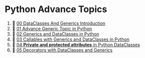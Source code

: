 # Python Advance Topics
1. 🚀 [00 DataClasses And Generics Introduction](00_python_syntax_dataclasses.ipynb)
2. 🚀 [01 Advance Generic Topic in Python](https://colab.research.google.com/drive/1An1LUC_HagiT8saQb75wyAOkXiQ7Awrd?usp=sharing)
3. 🚀 [02 Generics and DataClasses in Python](https://colab.research.google.com/drive/1RGyA_Nux6jP8n3C8xeucpUYHy_6hkC5j?usp=sharing)
4. 🚀 [03 Callables with Generics and DataClasses in Python](https://colab.research.google.com/drive/13xCbT3YRQXLRKv3CG8DhHEzKHuOY22gU?usp=sharing)
5. 🚀 [04 **Private and protected attributes** in Python DataClasses](https://colab.research.google.com/drive/1sIU0O82AN6XX_H4iK2ZfNCg9h2gKakMD?usp=sharing)
6. 🚀 [05 Decorators with DataClasses and Generics](https://colab.research.google.com/drive/1vmAnywAZbLyklMD-GEX66_THll4btl0b?usp=sharing)